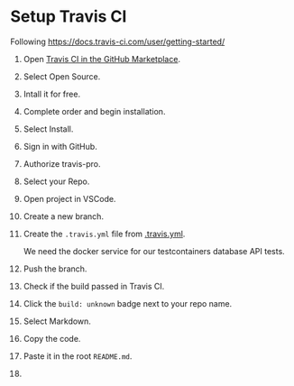 # Setup Travis CI

Following https://docs.travis-ci.com/user/getting-started/

1. Open [Travis CI in the GitHub Marketplace](https://github.com/marketplace/travis-ci).

2. Select Open Source.

3. Intall it for free.

4. Complete order and begin installation.

5. Select Install.

6. Sign in with GitHub.

7. Authorize travis-pro.

8. Select your Repo.

9. Open project in VSCode.

10. Create a new branch.

11. Create the `.travis.yml` file from [.travis.yml](https://github.com/cadbox1/glue-stack/blob/master/.travis.yml).

    We need the docker service for our testcontainers database API tests.

12. Push the branch.

13. Check if the build passed in Travis CI.

14. Click the `build: unknown` badge next to your repo name.

15. Select Markdown.

16. Copy the code.

17. Paste it in the root `README.md`.

18. 